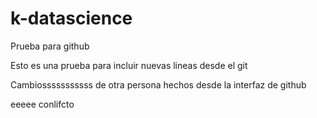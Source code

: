 # k-datascience

Prueba para github

Esto es una prueba para incluir nuevas lineas desde el git

Cambiosssssssssss de otra persona hechos desde la interfaz de github


eeeee conlifcto
